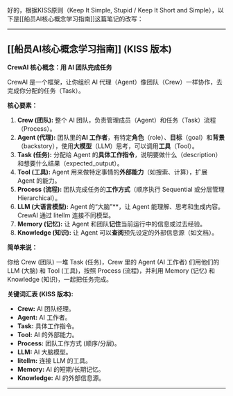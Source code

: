 好的，根据KISS原则（Keep It Simple, Stupid / Keep It Short and Simple），以下是[[船员AI核心概念学习指南]]这篇笔记的改写：

---

## [[船员AI核心概念学习指南]] (KISS 版本)

**CrewAI 核心概念：用 AI 团队完成任务**

CrewAI 是一个框架，让你组织 AI 代理（Agent）像团队（Crew）一样协作，去完成你分配的任务（Task）。

**核心要素：**

1.  **Crew (团队):** 整个 AI 团队，负责管理成员（Agent）和任务（Task）流程（Process）。
2.  **Agent (代理):** 团队里的**AI 工作者**，有特定**角色**（role）、**目标**（goal）和**背景**（backstory），使用**大模型**（LLM）思考，可以调用**工具**（Tool）。
3.  **Task (任务):** 分配给 Agent 的**具体工作指令**，说明要做什么（description）和想要什么结果（expected_output）。
4.  **Tool (工具):** Agent 用来做特定事情的**外部能力**（如搜索、计算），扩展 Agent 的能力。
5.  **Process (流程):** 团队完成任务的**工作方式**（顺序执行 Sequential 或分层管理 Hierarchical）。
6.  **LLM (大语言模型):** Agent 的“大脑”**，让 Agent 能理解、思考和生成内容。CrewAI 通过 litellm 连接不同模型。
7.  **Memory (记忆):** 让 Agent 和团队**记住**当前运行中的信息或过去经验。
8.  **Knowledge (知识):** 让 Agent 可以**查阅**预先设定的外部信息源（如文档）。

**简单来说：**

你给 Crew (团队) 一堆 Task (任务)，Crew 里的 Agent (AI 工作者) 们用他们的 LLM (大脑) 和 Tool (工具)，按照 Process (流程)，并利用 Memory (记忆) 和 Knowledge (知识)，一起把任务完成。

**关键词汇表 (KISS 版本):**

-   **Crew:** AI 团队经理。
-   **Agent:** AI 工作者。
-   **Task:** 具体工作指令。
-   **Tool:** AI 的外部能力。
-   **Process:** 团队工作方式 (顺序/分层)。
-   **LLM:** AI 大脑模型。
-   **litellm:** 连接 LLM 的工具。
-   **Memory:** AI 的短期/长期记忆。
-   **Knowledge:** AI 的外部信息源。

---